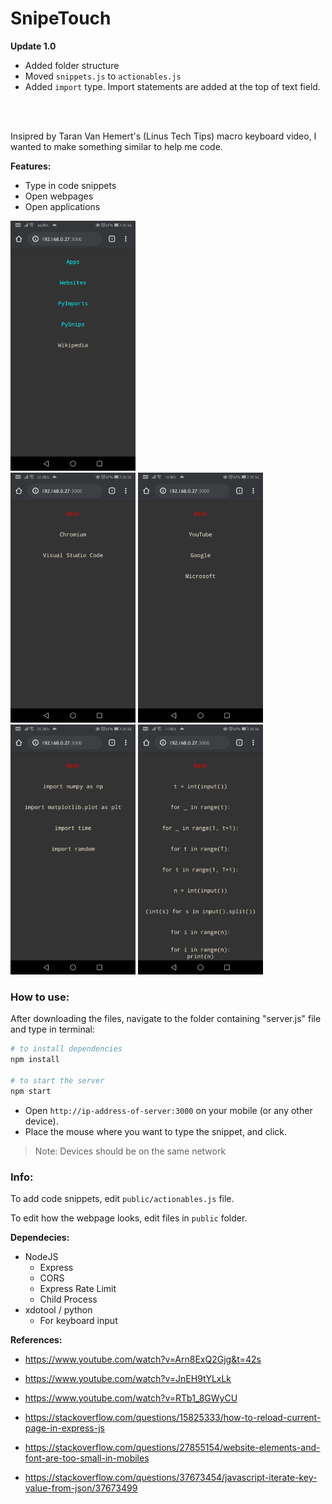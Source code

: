 # SnipeTouch

**Update 1.0**
* Added folder structure
* Moved `snippets.js` to `actionables.js`
* Added `import` type. Import statements are added at the top of text field.

<br><br>

Insipred by Taran Van Hemert's (Linus Tech Tips) macro keyboard video, I wanted to make something similar to help me code.

**Features:**
* Type in code snippets
* Open webpages
* Open applications


<img src="https://github.com/TarunNoone/SnipeTouch/blob/master/images/img1.jpg?raw=true" alt="Screenshot1" height="400px">
<br>
<div>
<img src="https://github.com/TarunNoone/SnipeTouch/blob/master/images/img2.jpg?raw=true" alt="Screenshot2" height="400px"> <img src="https://github.com/TarunNoone/SnipeTouch/blob/master/images/img3.jpg?raw=true" alt="Screenshot3" height="400px"> <img src="https://github.com/TarunNoone/SnipeTouch/blob/master/images/img4.jpg?raw=true" alt="Screenshot4" height="400px"> <img src="https://github.com/TarunNoone/SnipeTouch/blob/master/images/img5.jpg?raw=true" alt="Screenshot5" height="400px"> 
 </div>

### How to use:
After downloading the files, navigate to the folder containing "server.js" file and type in terminal:
```sh
# to install dependencies
npm install

# to start the server
npm start
```

* Open `http://ip-address-of-server:3000` on your mobile (or any other device).
* Place the mouse where you want to type the snippet, and click.

> Note: Devices should be on the same network 

### Info:

To add code snippets, edit `public/actionables.js` file.

To edit how the webpage looks, edit files in `public` folder.


**Dependecies:**
  * NodeJS
    * Express
    * CORS
    * Express Rate Limit
    * Child Process
  * xdotool / python
    * For keyboard input

**References:**

* https://www.youtube.com/watch?v=Arn8ExQ2Gjg&t=42s
* https://www.youtube.com/watch?v=JnEH9tYLxLk
* https://www.youtube.com/watch?v=RTb1_8GWyCU

* https://stackoverflow.com/questions/15825333/how-to-reload-current-page-in-express-js
* https://stackoverflow.com/questions/27855154/website-elements-and-font-are-too-small-in-mobiles
* https://stackoverflow.com/questions/37673454/javascript-iterate-key-value-from-json/37673499
